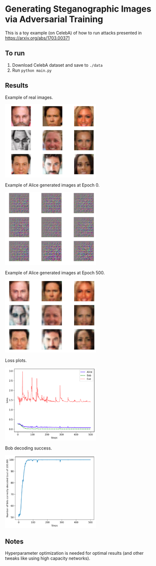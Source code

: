 # Generating Steganographic Images via Adversarial Training

This is a toy example (on CelebA) of how to run attacks presented in https://arxiv.org/abs/1703.00371

## To run

1. Download CelebA dataset and save to `./data`
2. Run `python main.py`

## Results 

Example of real images. 

<img src="results/real_output_output_32.png"  width="300" height="240">

Example of Alice generated images at Epoch 0. 

<img src="results/noise_output_output_0.png"  width="300" height="240">

Example of Alice generated images at Epoch 500. 

<img src="results/noise_output_output_500.png"  width="300" height="240">

Loss plots.

<img src="results/eve_loss.png"  width="300" height="240">

Bob decoding success.

<img src="results/correct_bits.png"  width="300" height="240">

## Notes

Hyperparameter optimization is needed for optimal results (and other tweaks like using high capacity networks).
